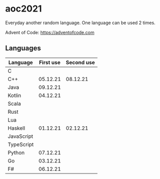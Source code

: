 # aoc2021

Everyday another random language. One language can be used 2 times.

Advent of Code: https://adventofcode.com

## Languages

|  Language  | First use | Second use |
|------------|-----------|------------|
|     C      |           |            |
|    C++     | 05.12.21  | 08.12.21   |
|    Java    | 09.12.21  |            |
|   Kotlin   | 04.12.21  |            |
|   Scala    |           |            |
|    Rust    |           |            |
|    Lua     |           |            |
|  Haskell   | 01.12.21  |  02.12.21  |
| JavaScript |           |            |
| TypeScript |           |            |
|   Python   | 07.12.21  |            |
|     Go     | 03.12.21  |            |
|     F#     | 06.12.21  |            |
